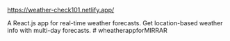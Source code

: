 https://weather-check101.netlify.app/



A React.js app for real-time weather forecasts. Get location-based weather info with multi-day forecasts.
#   w h e a t h e r a p p f o r M I R R A R 
 
 
